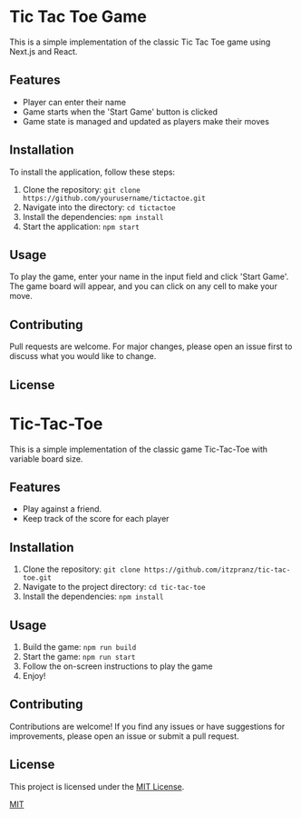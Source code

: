 # Tic Tac Toe Game

This is a simple implementation of the classic Tic Tac Toe game using Next.js and React.

## Features

- Player can enter their name
- Game starts when the 'Start Game' button is clicked
- Game state is managed and updated as players make their moves

## Installation

To install the application, follow these steps:

1. Clone the repository: `git clone https://github.com/yourusername/tictactoe.git`
2. Navigate into the directory: `cd tictactoe`
3. Install the dependencies: `npm install`
4. Start the application: `npm start`

## Usage

To play the game, enter your name in the input field and click 'Start Game'. The game board will appear, and you can click on any cell to make your move.

## Contributing

Pull requests are welcome. For major changes, please open an issue first to discuss what you would like to change.

## License

# Tic-Tac-Toe

This is a simple implementation of the classic game Tic-Tac-Toe with variable board size.

## Features

- Play against a friend.
- Keep track of the score for each player

## Installation

1. Clone the repository: `git clone https://github.com/itzpranz/tic-tac-toe.git`
2. Navigate to the project directory: `cd tic-tac-toe`
3. Install the dependencies: `npm install`

## Usage

1. Build the game: `npm run build`
1. Start the game: `npm run start`
2. Follow the on-screen instructions to play the game
3. Enjoy!

## Contributing

Contributions are welcome! If you find any issues or have suggestions for improvements, please open an issue or submit a pull request.

## License

This project is licensed under the [MIT License](LICENSE).

[MIT](https://choosealicense.com/licenses/mit/)